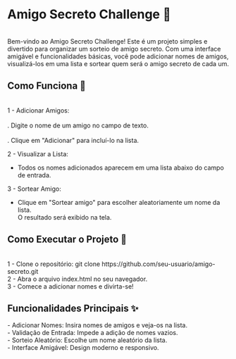 <h1>Amigo Secreto Challenge 🎉</h1> <br>
Bem-vindo ao Amigo Secreto Challenge! Este é um projeto simples e divertido para organizar um sorteio de amigo secreto. Com uma interface amigável e funcionalidades básicas, você pode adicionar nomes de amigos, visualizá-los em uma lista e sortear quem será o amigo secreto de cada um.

<h2>Como Funciona 🎲</h2> <br>
1 - Adicionar Amigos: <br> <br>
. Digite o nome de um amigo no campo de texto. <br><br>
. Clique em "Adicionar" para incluí-lo na lista.

2 - Visualizar a Lista: <br>
 - Todos os nomes adicionados aparecem em uma lista abaixo do campo de entrada.

3 - Sortear Amigo: <br>
- Clique em "Sortear amigo" para escolher aleatoriamente um nome da lista.<br>
O resultado será exibido na tela. 

<h2>Como Executar o Projeto 🚀</h2> <br>
1 - Clone o repositório: git clone https://github.com/seu-usuario/amigo-secreto.git <br>
2 - Abra o arquivo index.html no seu navegador. <br>
3 - Comece a adicionar nomes e divirta-se! <br>

<h2>Funcionalidades Principais ✨</h2>
 - Adicionar Nomes: Insira nomes de amigos e veja-os na lista. <br>
 - Validação de Entrada: Impede a adição de nomes vazios. <br>
 - Sorteio Aleatório: Escolhe um nome aleatório da lista. <br>
 - Interface Amigável: Design moderno e responsivo.
